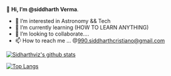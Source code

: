👋 **Hi, I’m @siddharth Verma**. 

- 👀 I’m interested in Astronomy && Tech
- 🌱 I’m currently learning (HOW TO LEARN ANYTHING)
- 💞️ I’m looking to collaborate....
- 📫 How to reach me ... @990.siddharthcristiano@gmail.com

[![Sidharthviz's github stats](https://github-readme-stats.vercel.app/api?username=sidharthviz&count_private=true&show_icons=true&theme=radical&hide_rank=false)](https://github.com/anuraghazra/github-readme-stats)

[![Top Langs](https://github-readme-stats.vercel.app/api/top-langs/?username=sidharthviz)](https://github.com/anuraghazra/github-readme-stats)


<!---
sidharthviz/sidharthviz is a ✨ special ✨ repository because its `README.md` (this file) appears on your GitHub profile.
You can click the Preview link to take a look at your changes.
--->
